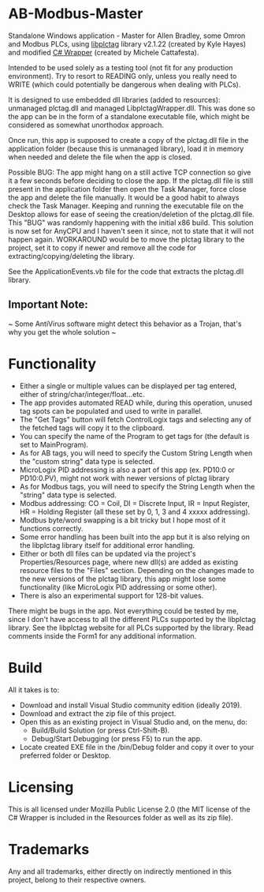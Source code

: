 # AB-Modbus-Master
Standalone Windows application - Master for Allen Bradley, some Omron and Modbus PLCs, using [libplctag](https://github.com/libplctag/libplctag) library v2.1.22 (created by Kyle Hayes) and modified [C# Wrapper](https://github.com/mesta1/libplctag-csharp) (created by Michele Cattafesta).

Intended to be used solely as a testing tool (not fit for any production environment).
Try to resort to READING only, unless you really need to WRITE (which could potentially be dangerous when dealing with PLCs).

It is designed to use embedded dll libraries (added to resources): unmanaged plctag.dll and managed LibplctagWrapper.dll.
This was done so the app can be in the form of a standalone executable file, which might be considered as somewhat unorthodox approach.

Once run, this app is supposed to create a copy of the plctag.dll file in the application folder (because this is unmanaged library), load it in memory when needed and delete the file when the app is closed.

Possible BUG: The app might hang on a still active TCP connection so give it a few seconds before deciding to close the app.
If the plctag.dll file is still present in the application folder then open the Task Manager, force close the app and delete the file manually.
It would be a good habit to always check the Task Manager.
Keeping and running the executable file on the Desktop allows for ease of seeing the creation/deletion of the plctag.dll file.
This "BUG" was randomly happening with the initial x86 build. This solution is now set for AnyCPU and I haven't seen it since, not to state that it will not happen again.
WORKAROUND would be to move the plctag library to the project, set it to copy if newer and remove all the code for extracting/copying/deleting the library.

See the ApplicationEvents.vb file for the code that extracts the plctag.dll library.

## Important Note:
~ Some AntiVirus software might detect this behavior as a Trojan, that's why you get the whole solution ~

# Functionality
- Either a single or multiple values can be displayed per tag entered, either of string/char/integer/float...etc.
- The app provides automated READ while, during this operation, unused tag spots can be populated and used to write in parallel.
- The "Get Tags" button will fetch ControlLogix tags and selecting any of the fetched tags will copy it to the clipboard.
- You can specify the name of the Program to get tags for (the default is set to MainProgram).
- As for AB tags, you will need to specify the Custom String Length when the "custom string" data type is selected.
- MicroLogix PID addressing is also a part of this app (ex. PD10:0 or PD10:0.PV), might not work with newer versions of plctag library
- As for Modbus tags, you will need to specify the String Length when the "string" data type is selected.
- Modbus addressing: CO = Coil, DI = Discrete Input, IR = Input Register, HR = Holding Register (all these set by 0, 1, 3 and 4 xxxxx addressing).
- Modbus byte/word swapping is a bit tricky but I hope most of it functions correctly.
- Some error handling has been built into the app but it is also relying on the libplctag library itself for additional error handling.
- Either or both dll files can be updated via the project's Properties/Resources page, where new dll(s) are added as existing resource files to the "Files" section. Depending on the changes made to the new versions of the plctag library, this app might lose some functionality (like MicroLogix PID addressing or some other).
- There is also an experimental support for 128-bit values.

There might be bugs in the app. Not everything could be tested by me, since I don't have access to all the different PLCs supported by the libplctag library. See the libplctag website for all PLCs supported by the library. Read comments inside the Form1 for any additional information.

# Build
All it takes is to:

- Download and install Visual Studio community edition (ideally 2019).
- Download and extract the zip file of this project.
- Open this as an existing project in Visual Studio and, on the menu, do:
  - Build/Build Solution (or press Ctrl-Shift-B).
  - Debug/Start Debugging (or press F5) to run the app.
- Locate created EXE file in the /bin/Debug folder and copy it over to your preferred folder or Desktop.

# Licensing
This is all licensed under Mozilla Public License 2.0 (the MIT license of the C# Wrapper is included in the Resources folder as well as its zip file).

# Trademarks
Any and all trademarks, either directly on indirectly mentioned in this project, belong to their respective owners.
